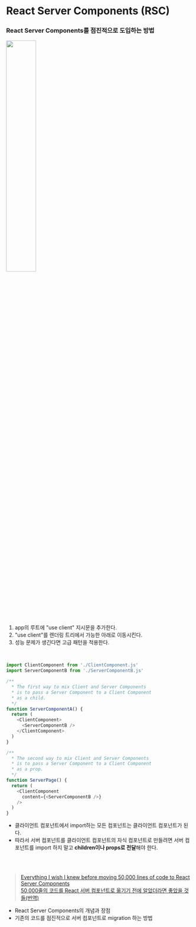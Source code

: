 # React Server Components (RSC)
### React Server Components를 점진적으로 도입하는 방법
<img src="https://cdn.sanity.io/images/2ejqxsnu/production/f7c2ebc75510d0b2618bac342767f81ba7b1e9ed-896x752.png" width="40%"></img>
1. app의 루트에 "use client" 지시문을 추가한다.
2. "use client"를 렌더링 트리에서 가능한 아래로 이동시킨다.
3. 성능 문제가 생긴다면 고급 패턴을 적용한다.

</br>

```javascript
import ClientComponent from './ClientComponent.js'
import ServerComponentB from './ServerComponentB.js'

/** 
  * The first way to mix Client and Server Components
  * is to pass a Server Component to a Client Component
  * as a child.
  */
function ServerComponentA() {
  return (
    <ClientComponent>
      <ServerComponentB />
    </ClientComponent>
  )
}

/** 
  * The second way to mix Client and Server Components
  * is to pass a Server Component to a Client Component
  * as a prop.
  */
function ServerPage() {
  return (
    <ClientComponent
      content={<ServerComponentB />}
    />
  )
}
```
- 클라이언트 컴포넌트에서 import하는 모든 컴포넌트는 클라이언트 컴포넌트가 된다.
- 따라서 서버 컴포넌트를 클라이언트 컴포넌트의 자식 컴포넌트로 만들려면 서버 컴포넌트를 import 하지 말고 **children이나 props로 전달**해야 한다.

</br>
</br>

> [Everything I wish I knew before moving 50,000 lines of code to React Server Components](https://www.mux.com/blog/what-are-react-server-components)   
> [50,000줄의 코드를 React 서버 컴포넌트로 옮기기 전에 알았더라면 좋았을 것들(번역)](https://ykss.netlify.app/translation/everything_i_wish_i_knew_before_moving_50000_lines_of_code_to_react_server_components/)
- React Server Components의 개념과 장점
- 기존의 코드를 점진적으로 서버 컴포넌트로 migration 하는 방법
